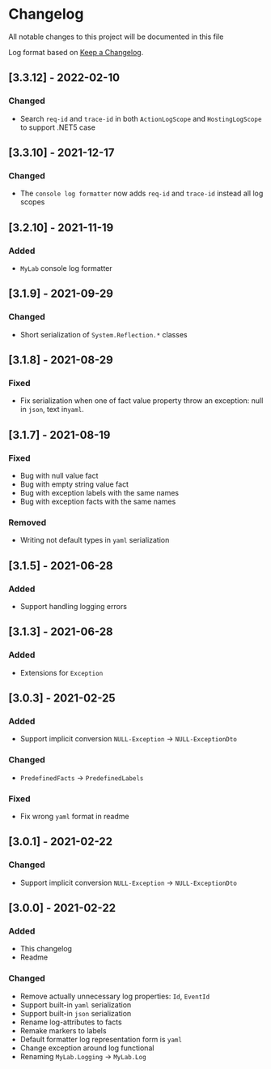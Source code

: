 # Changelog

All notable changes to this project will be documented in this file

Log format based on [Keep a Changelog](https://keepachangelog.com/en/1.0.0/).

## [3.3.12] - 2022-02-10

### Changed

* Search `req-id` and `trace-id` in both `ActionLogScope` and `HostingLogScope` to support .NET5 case

## [3.3.10] - 2021-12-17

### Changed

* The `console log formatter` now adds `req-id` and `trace-id` instead all log scopes 

## [3.2.10] - 2021-11-19

### Added

* `MyLab` console log formatter 

## [3.1.9] - 2021-09-29

### Changed

* Short serialization of `System.Reflection.*` classes	

## [3.1.8] - 2021-08-29

### Fixed

* Fix serialization when one of fact value property throw an exception: null in `json`, text in`yaml`.

## [3.1.7] - 2021-08-19

### Fixed

* Bug with null value fact
* Bug with empty string value fact
* Bug with exception labels with the same names
* Bug with exception facts with the same names

### Removed

* Writing not default types in `yaml` serialization

## [3.1.5] - 2021-06-28

### Added

* Support handling logging errors

## [3.1.3] - 2021-06-28

### Added

* Extensions for `Exception`

## [3.0.3] - 2021-02-25

### Added

* Support implicit conversion `NULL-Exception` -> `NULL-ExceptionDto`

### Changed

* `PredefinedFacts` -> `PredefinedLabels`

### Fixed 

* Fix wrong `yaml` format in readme

## [3.0.1] - 2021-02-22

### Changed

* Support implicit conversion `NULL-Exception` -> `NULL-ExceptionDto`

## [3.0.0] - 2021-02-22

### Added

- This changelog
- Readme

### Changed

* Remove actually unnecessary log properties: `Id`, `EventId`
* Support built-in `yaml` serialization
* Support built-in `json` serialization  
* Rename log-attributes to facts
* Remake markers to labels
* Default formatter log representation form is `yaml`   
* Change exception around log functional
* Renaming `MyLab.Logging` -> `MyLab.Log`

